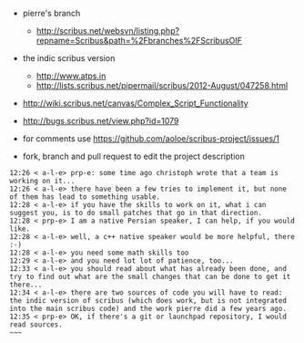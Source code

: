 - pierre's branch
  - http://scribus.net/websvn/listing.php?repname=Scribus&path=%2Fbranches%2FScribusOIF
- the indic scribus version
  - http://www.atps.in
  - http://lists.scribus.net/pipermail/scribus/2012-August/047258.html
- http://wiki.scribus.net/canvas/Complex_Script_Functionality
- http://bugs.scribus.net/view.php?id=1079


- for comments use https://github.com/aoloe/scribus-project/issues/1
- fork, branch and pull request to edit the project description


~~~~
12:26 < a-l-e> prp-e: some time ago christoph wrote that a team is working on it...
12:26 < a-l-e> there have been a few tries to implement it, but none of them has lead to something usable.
12:28 < a-l-e> if you have the skills to work on it, what i can suggest you, is to do small patches that go in that direction.
12:28 < prp-e> I am a native Persian speaker, I can help, if you would like.
12:28 < a-l-e> well, a c++ native speaker would be more helpful, there :-)
12:28 < a-l-e> you need some math skills too
12:29 < a-l-e> and you need lot lot of patience, too...
12:33 < a-l-e> you should read about what has already been done, and try to find out what are the small changes that can be done to get it there...
12:34 < a-l-e> there are two sources of code you will have to read: the indic version of scribus (which does work, but is not integrated into the main scribus code) and the work pierre did a few years ago.
12:35 < prp-e> OK, if there's a git or launchpad repository, I would read sources.
~~~
